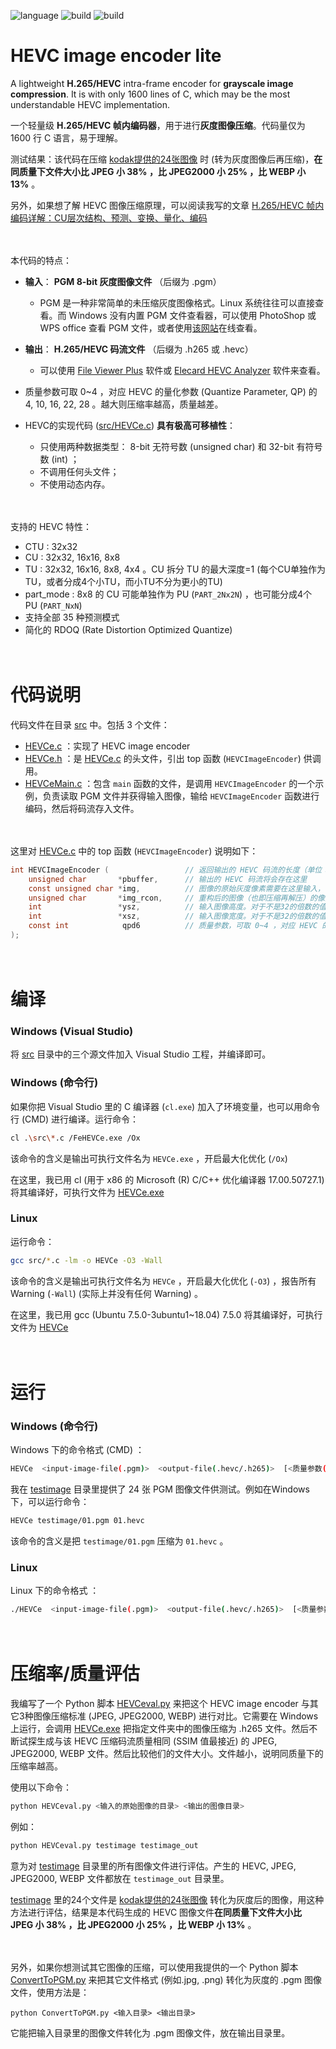  ![language](https://img.shields.io/badge/language-C-green.svg) ![build](https://img.shields.io/badge/build-Windows-blue.svg) ![build](https://img.shields.io/badge/build-linux-FF1010.svg)

HEVC image encoder lite
===========================

A lightweight **H.265/HEVC** intra-frame encoder for **grayscale image compression**. It is with only 1600 lines of C, which may be the most understandable HEVC implementation.

一个轻量级 **H.265/HEVC 帧内编码器**，用于进行**灰度图像压缩**。代码量仅为 1600 行 C 语言，易于理解。

测试结果：该代码在压缩 [kodak提供的24张图像](https://r0k.us/graphics/kodak/) 时 (转为灰度图像后再压缩)，**在同质量下文件大小比 JPEG 小 38% ，比 JPEG2000 小 25% ，比 WEBP 小 13%** 。

另外，如果想了解 HEVC 图像压缩原理，可以阅读我写的文章 [H.265/HEVC 帧内编码详解：CU层次结构、预测、变换、量化、编码](https://zhuanlan.zhihu.com/p/607679114)

　

本代码的特点：

* **输入**： **PGM 8-bit 灰度图像文件** （后缀为 .pgm）
  * PGM 是一种非常简单的未压缩灰度图像格式。Linux 系统往往可以直接查看。而 Windows 没有内置 PGM 文件查看器，可以使用 PhotoShop 或 WPS office 查看 PGM 文件，或者使用[该网站](https://filext.com/online-file-viewer.html)在线查看。

* **输出**： **H.265/HEVC 码流文件** （后缀为 .h265 或 .hevc）
  * 可以使用 [File Viewer Plus](https://fileinfo.com/software/windows_file_viewer) 软件或 [Elecard HEVC Analyzer](https://elecard-hevc-analyzer.software.informer.com/) 软件来查看。

* 质量参数可取 0~4 ，对应 HEVC 的量化参数 (Quantize Parameter, QP) 的 4, 10, 16, 22, 28 。越大则压缩率越高，质量越差。
* HEVC的实现代码 ([src/HEVCe.c](./src/HEVCe.c)) **具有极高可移植性**：
  * 只使用两种数据类型： 8-bit 无符号数 (unsigned char) 和 32-bit 有符号数 (int) ；
  * 不调用任何头文件；
  * 不使用动态内存。

　

支持的 HEVC 特性：

- CTU : 32x32
- CU : 32x32, 16x16, 8x8
- TU : 32x32, 16x16, 8x8, 4x4 。CU 拆分 TU 的最大深度=1 (每个CU单独作为TU，或者分成4个小TU，而小TU不分为更小的TU)
- part_mode : 8x8 的 CU 可能单独作为 PU (`PART_2Nx2N`) ，也可能分成4个 PU (`PART_NxN`)
- 支持全部 35 种预测模式
- 简化的 RDOQ (Rate Distortion Optimized Quantize)

　

# 代码说明

代码文件在目录 [src](./src) 中。包括 3 个文件：

- [HEVCe.c](./src/HEVCe.c) ：实现了 HEVC image encoder
- [HEVCe.h](./src/HEVCe.h) ：是 [HEVCe.c](./src/HEVCe.c) 的头文件，引出 top 函数 (`HEVCImageEncoder`) 供调用。
- [HEVCeMain.c](./src/HEVCeMain.c) ：包含 `main` 函数的文件，是调用 `HEVCImageEncoder` 的一个示例，负责读取 PGM 文件并获得输入图像，输给 `HEVCImageEncoder` 函数进行编码，然后将码流存入文件。

　

这里对 [HEVCe.c](./src/HEVCe.c) 中的 top 函数 (`HEVCImageEncoder`) 说明如下：

```c
int HEVCImageEncoder (                 // 返回输出的 HEVC 码流的长度（单位：字节）
    unsigned char       *pbuffer,      // 输出的 HEVC 码流将会存在这里
    const unsigned char *img,          // 图像的原始灰度像素需要在这里输入，每个像素占8-bit（也即一个 unsigned char），按先左后右，先上后下的顺序。
    unsigned char       *img_rcon,     // 重构后的图像（也即压缩再解压）的像素会存在这里，每个像素占8-bit（也即一个 unsigned char），按先左后右，先上后下的顺序。注意：即使你不关心重构后的图像，也要在这里传入一个和输入图像同样大小的数组空间，否则 HEVC image encoder 不会正常工作。
    int                 *ysz,          // 输入图像高度。对于不是32的倍数的值，会补充为32的倍数，因此这里是指针，函数内部会修改该值。
    int                 *xsz,          // 输入图像宽度。对于不是32的倍数的值，会补充为32的倍数，因此这里是指针，函数内部会修改该值。
    const int            qpd6          // 质量参数，可取 0~4 ，对应 HEVC 的量化参数 (Quantize Parameter, QP) 的 4, 10, 16, 22, 28 。越大则压缩率越高，质量越差。
);
```

　

# 编译

### Windows (Visual Studio)

将 [src](./src) 目录中的三个源文件加入 Visual Studio 工程，并编译即可。

### Windows (命令行)

如果你把 Visual Studio 里的 C 编译器 (`cl.exe`) 加入了环境变量，也可以用命令行 (CMD) 进行编译。运行命令：

```bash
cl .\src\*.c /FeHEVCe.exe /Ox
```

该命令的含义是输出可执行文件名为 `HEVCe.exe` ，开启最大化优化 (`/Ox`)

在这里，我已用 cl (用于 x86 的 Microsoft (R) C/C++ 优化编译器 17.00.50727.1) 将其编译好，可执行文件为 [HEVCe.exe](./HEVCe.exe)

### Linux

运行命令：

```bash
gcc src/*.c -lm -o HEVCe -O3 -Wall
```

该命令的含义是输出可执行文件名为 `HEVCe` ，开启最大化优化 (`-O3`) ，报告所有 Warning (`-Wall`)  (实际上并没有任何 Warning) 。

在这里，我已用 gcc (Ubuntu 7.5.0-3ubuntu1~18.04) 7.5.0 将其编译好，可执行文件为 [HEVCe](./HEVCe)

　

# 运行

### Windows (命令行)

Windows 下的命令格式 (CMD) ：

```bash
HEVCe  <input-image-file(.pgm)>  <output-file(.hevc/.h265)>  [<质量参数(0~4)>]
```

我在 [testimage](./testimage) 目录里提供了 24 张 PGM 图像文件供测试。例如在Windows下，可以运行命令：

```bash
HEVCe testimage/01.pgm 01.hevc
```

该命令的含义是把 `testimage/01.pgm` 压缩为 `01.hevc` 。

### Linux

Linux 下的命令格式 ：

```bash
./HEVCe  <input-image-file(.pgm)>  <output-file(.hevc/.h265)>  [<质量参数(0~4)>]
```

　

# 压缩率/质量评估

我编写了一个 Python 脚本 [HEVCeval.py](./HEVCeval.py) 来把这个 HEVC image encoder 与其它3种图像压缩标准 (JPEG, JPEG2000, WEBP) 进行对比。它需要在 Windows 上运行，会调用 [HEVCe.exe](./HEVCe.exe) 把指定文件夹中的图像压缩为 .h265 文件。然后不断试探生成与该 HEVC 压缩码流质量相同 (SSIM 值最接近) 的 JPEG, JPEG2000, WEBP 文件。然后比较他们的文件大小。文件越小，说明同质量下的压缩率越高。

使用以下命令：

```bash
python HEVCeval.py <输入的原始图像的目录> <输出的图像目录>
```

例如：

```bash
python HEVCeval.py testimage testimage_out
```

意为对 [testimage](./testimage) 目录里的所有图像文件进行评估。产生的 HEVC, JPEG, JPEG2000, WEBP 文件都放在 `testimage_out` 目录里。

[testimage](./testimage) 里的24个文件是 [kodak提供的24张图像](https://r0k.us/graphics/kodak/) 转化为灰度后的图像，用这种方法进行评估，结果是本代码生成的 HEVC 图像文件**在同质量下文件大小比 JPEG 小 38% ，比 JPEG2000 小 25% ，比 WEBP 小 13%** 。

　

另外，如果你想测试其它图像的压缩，可以使用我提供的一个 Python 脚本 [ConvertToPGM.py](./ConvertToPGM.py) 来把其它文件格式 (例如.jpg, .png) 转化为灰度的 .pgm 图像文件，使用方法是：

```
python ConvertToPGM.py <输入目录> <输出目录>
```

它能把输入目录里的图像文件转化为 .pgm 图像文件，放在输出目录里。

